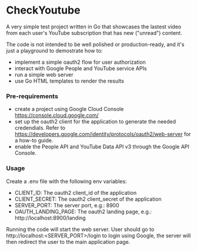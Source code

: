 # CheckYoutube

A very simple test project written in Go that showcases the lastest video from each user's YouTube subscription that has new ("unread") content.

The code is not intended to be well polished or production-ready, and it's just a playground to demostrate how to:
- implement a simple oauth2 flow for user authorization
- interact with Google People and YouTube service APIs
- run a simple web server
- use Go HTML templates to render the results

### Pre-requirements
- create a project using Google Cloud Console https://console.cloud.google.com/
- set up the oauth2 client for the application to generate the needed credendials. Refer to https://developers.google.com/identity/protocols/oauth2/web-server for a how-to guide.
- enable the People API and YouTube Data API v3	through the Google API Console.

### Usage
Create a .env file with the following env variables:
- CLIENT_ID: The oauth2 client_id of the application
- CLIENT_SECRET: The oauth2 client_secret of the application
- SERVER_PORT: The server port, e.g.: 8900
- OAUTH_LANDING_PAGE: The oauth2 landing page, e.g.: http://localhost:8900/landing

Running the code will start the web server. User should go to http://localhost:<SERVER_PORT>/login to login using Google, the server will then redirect the user to the main application page.